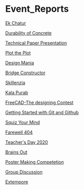 # Event_Reports

[Ek Chatur](https://github.com/ACES-GNDEC/UPLOADS/blob/1b7bba5793cf3a025b3379bf8731f15b4a51d358/Event%20Report%20-%20Ek%20Chatur.pdf)

[Durability of Concrete](https://github.com/ACES-GNDEC/UPLOADS/blob/main/Event%20Report%20Durability%20of%20Concrete.pdf)

[Technical Paper Presentation]()

[Plot the Plot]()

[Design Mania]()

[Bridge Constructor]()

[Skillenzia](https://github.com/ACES-GNDEC/UPLOADS/blob/main/EVENT%20REPORT%20-%20Skillenzia%20(1).pdf)

[Kala Purab](https://github.com/ACES-GNDEC/UPLOADS/blob/main/Kala%20Purab.pdf)

[FreeCAD-The designing Contest](https://github.com/ACES-GNDEC/UPLOADS/blob/main/Event%20Repot%20-%20FreeCAD.pdf)

[Getting Started with Git and Github](https://github.com/ACES-GNDEC/UPLOADS/blob/main/Event%20Report%20Github%20Webinar.pdf)

[Squiz Your Mind](https://github.com/ACES-GNDEC/UPLOADS/blob/main/Event%20Report%20Squiz%20Your%20Mind.pdf)

[Farewell 404](https://github.com/ACES-GNDEC/UPLOADS/blob/main/Event%20Report%20Farewell.pdf)

[Teacher's Day 2020](https://github.com/ACES-GNDEC/UPLOADS/blob/main/Event%20Report%20Teachers%20Day.pdf)

[Brains Out](https://github.com/ACES-GNDEC/UPLOADS/blob/main/Event%20Report%20Brains%20Out.pdf)

[Poster Making Competetion](https://github.com/ACES-GNDEC/UPLOADS/blob/main/PMC%20Results%20(1).pdf)

[Group Discussion](https://github.com/ACES-GNDEC/UPLOADS/blob/main/Event%20Report%20Group%20Discussion.pdf)

[Extempore](https://github.com/ACES-GNDEC/UPLOADS/blob/main/EVENT_REPORT_EXTEMPORE.pdf)
